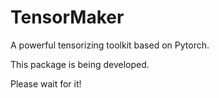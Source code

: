 # TensorMaker

A powerful tensorizing toolkit based on Pytorch.

This package is being developed.

Please wait for it!
